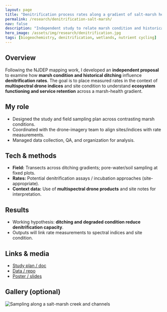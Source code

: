 ```yaml
---
layout: page
title: "Denitrification process rates along a gradient of salt-marsh health"
permalink: /research/denitrification-salt-marsh/
nav: false
description: "Independent study to relate marsh condition and historical ditching to denitrification rates, leveraging multispectral drone mapping as context."
hero_image: /assets/img/research/denitrification.jpg
tags: [biogeochemistry, denitrification, wetlands, nutrient cycling]
---
```


## Overview
Following the NJDEP mapping work, I developed an **independent proposal** to examine how **marsh condition and historical ditching** influence **denitrification rates**. The goal is to place measured rates in the context of **multispectral drone indices** and site condition to understand **ecosystem functioning and service retention** across a marsh-health gradient.

## My role
- Designed the study and field sampling plan across contrasting marsh conditions.  
- Coordinated with the drone-imagery team to align sites/indices with rate measurements.  
- Managed data collection, QA, and organization for analysis.

## Tech & methods
- **Field:** Transects across ditching gradients; pore-water/soil sampling at fixed plots.  
- **Rates:** Potential denitrification assays / incubation approaches (site-appropriate).  
- **Context data:** Use of **multispectral drone products** and site notes for interpretation.

## Results
- Working hypothesis: **ditching and degraded condition reduce denitrification capacity**.  
- Outputs will link rate measurements to spectral indices and site condition.

## Links & media
- [Study plan / doc](#)
- [Data / repo](#)
- [Poster / slides](#)

## Gallery (optional)
![Sampling along a salt-marsh creek and channels](/assets/img/research/denitrification.jpg)
